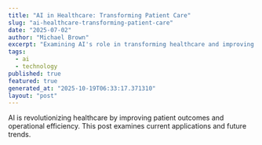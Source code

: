 ```yaml
---
title: "AI in Healthcare: Transforming Patient Care"
slug: "ai-healthcare-transforming-patient-care"
date: "2025-07-02"
author: "Michael Brown"
excerpt: "Examining AI's role in transforming healthcare and improving patient outcomes."
tags:
  - ai
  - technology
published: true
featured: true
generated_at: "2025-10-19T06:33:17.371310"
layout: "post"
---
```


AI is revolutionizing healthcare by improving patient outcomes and operational efficiency. This post examines current applications and future trends.